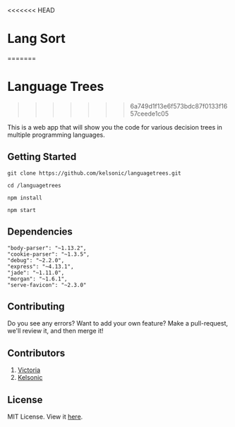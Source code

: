 <<<<<<< HEAD
# Lang Sort
=======
# Language Trees
>>>>>>> 6a749d1f13e6f573bdc87f0133f1657ceede1c05

This is a web app that will show you the code for various decision trees in multiple programming languages.

## Getting Started

```
git clone https://github.com/kelsonic/languagetrees.git

cd /languagetrees

npm install

npm start
```

## Dependencies

```
"body-parser": "~1.13.2",
"cookie-parser": "~1.3.5",
"debug": "~2.2.0",
"express": "~4.13.1",
"jade": "~1.11.0",
"morgan": "~1.6.1",
"serve-favicon": "~2.3.0"
```

## Contributing

Do you see any errors? Want to add your own feature? Make a pull-request, we'll review it, and then merge it!

## Contributors

1. [Victoria](https://github.com/vic8722)
2. [Kelsonic](https://github.com/kelsonic)

## License
MIT License. View it [here](https://github.com/kelsonic/languagetrees/blob/master/README.md).